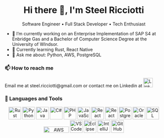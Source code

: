 
<h1 align="center">Hi there 👋, I'm Steel Ricciotti</h1>



<p align="center">Software Engineer • Full Stack Developer • Tech Enthusiast</p>
<!--
**Steel-Ricciotti/Steel-Ricciotti** is a ✨ _special_ ✨ repository because its `README.md` (this file) appears on your GitHub profile.
-->


- 🔭 I’m currently working on an Enterprise Implementation of SAP S4 at Enbridge Gas and a Bachelor of Computer Science Degree at the University of WIndsor. 
- 🌱 Currently learning Rust, React Native
- 💬 Ask me about: Python, AWS, PostgreSQL
### 📫 How to reach me

<p>Email me at steel.ricciotti@gmail.com or contact me on Linkedin at 
  <a href="https://www.linkedin.com/in/steel-ricciotti-99aa8865/" target="_blank">
    <img src="https://cdn.jsdelivr.net/gh/devicons/devicon/icons/linkedin/linkedin-original.svg" alt="LinkedIn" width="30" height="30" />
  </a>
</p>



### 🧰 Languages and Tools

<p align="center">
  <!-- Programming Languages -->
  <img src="https://upload.wikimedia.org/wikipedia/commons/5/5d/Rust_programming_language_white_logo.svg" alt="Rust" width="40" height="40" title="Rust"/>
  <img src="https://cdn.jsdelivr.net/gh/devicons/devicon/icons/python/python-original.svg" alt="Python" width="40" height="40" title="Python"/>
  <img src="https://cdn.jsdelivr.net/gh/devicons/devicon/icons/java/java-original.svg" alt="Java" width="40" height="40" title="Java"/>
  <img src="https://cdn.jsdelivr.net/gh/devicons/devicon/icons/csharp/csharp-original.svg" alt="C#" width="40" height="40" title="C#"/>
  <img src="https://cdn.jsdelivr.net/gh/devicons/devicon/icons/php/php-original.svg" alt="PHP" width="40" height="40" title="PHP"/>
  <img src="https://cdn.jsdelivr.net/gh/devicons/devicon/icons/javascript/javascript-original.svg" alt="JavaScript" width="40" height="40" title="JavaScript"/>

  <!-- Frameworks & Libraries -->
  <img src="https://cdn.jsdelivr.net/gh/devicons/devicon/icons/react/react-original.svg" alt="React" width="40" height="40" title="React"/>
  <img src="https://cdn.jsdelivr.net/gh/devicons/devicon/icons/react/react-original.svg" alt="React Native" width="40" height="40" title="React Native"/>

  <!-- Databases -->
  <img src="https://cdn.jsdelivr.net/gh/devicons/devicon/icons/postgresql/postgresql-original.svg" alt="PostgreSQL" width="40" height="40" title="PostgreSQL"/>
  <img src="https://cdn.jsdelivr.net/gh/devicons/devicon/icons/oracle/oracle-original.svg" alt="Oracle" width="40" height="40" title="Oracle"/>
  <img src="https://cdn.jsdelivr.net/gh/devicons/devicon/icons/microsoftsqlserver/microsoftsqlserver-plain.svg" alt="SQL Server" width="40" height="40" title="SQL Server"/>

  <!-- Dev Tools -->
  <img src="https://upload.wikimedia.org/wikipedia/commons/9/93/Amazon_Web_Services_Logo.svg" alt="AWS" width="80" height="20" title="AWS"/>
  <img src="https://cdn.jsdelivr.net/gh/devicons/devicon/icons/vscode/vscode-original.svg" alt="VS Code" width="40" height="40" title="VS Code"/>
  <img src="https://cdn.jsdelivr.net/gh/devicons/devicon/icons/eclipse/eclipse-original.svg" alt="Eclipse" width="40" height="40" title="Eclipse"/>
  <img src="https://cdn.jsdelivr.net/gh/devicons/devicon/icons/intellij/intellij-original.svg" alt="IntelliJ" width="40" height="40" title="IntelliJ"/>
  <img src="https://cdn.jsdelivr.net/gh/devicons/devicon/icons/github/github-original.svg" alt="GitHub" width="40" height="40" title="GitHub"/>
</p>
